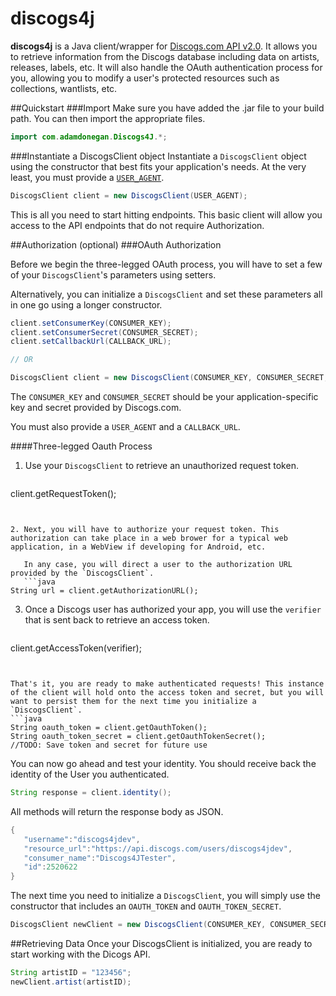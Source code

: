 # discogs4j
**discogs4j** is a Java client/wrapper for [Discogs.com API v2.0](https://www.discogs.com/developers/ "Discogs.com API v2.0"). It allows you to retrieve information from the Discogs database including data on artists, releases, labels, etc. It will also handle the OAuth authentication process for you, allowing you to modify a user's protected resources such as collections, wantlists, etc.


##Quickstart
###Import
Make sure you have added the .jar file to your build path. You can then import the appropriate files.
```java
import com.adamdonegan.Discogs4J.*;
```
###Instantiate a DiscogsClient object
Instantiate a `DiscogsClient` object using the constructor that best fits your application's needs. At the very least, you must provide a [`USER_AGENT`](https://www.discogs.com/developers/#page:home,header:home-general-information).

```java
DiscogsClient client = new DiscogsClient(USER_AGENT);
```

This is all you need to start hitting endpoints. This basic client will allow you access to the API endpoints that do not require Authorization.

##Authorization (optional)
###OAuth Authorization

Before we begin the three-legged OAuth process, you will have to set a few of your `DiscogsClient`'s parameters using setters.

   Alternatively, you can initialize a `DiscogsClient` and set these parameters all in one go using a longer constructor.


   ```java
client.setConsumerKey(CONSUMER_KEY);
client.setConsumerSecret(CONSUMER_SECRET);
client.setCallbackUrl(CALLBACK_URL);

// OR

DiscogsClient client = new DiscogsClient(CONSUMER_KEY, CONSUMER_SECRET, USER_AGENT, CALLBACK_URL);
```

   The `CONSUMER_KEY` and `CONSUMER_SECRET` should be your application-specific key and secret provided by Discogs.com.

   You must also provide a `USER_AGENT` and a `CALLBACK_URL`.

####Three-legged Oauth Process
1. Use your `DiscogsClient` to retrieve an unauthorized request token.

   ```java
client.getRequestToken();
```


2. Next, you will have to authorize your request token. This authorization can take place in a web brower for a typical web application, in a WebView if developing for Android, etc.

   In any case, you will direct a user to the authorization URL provided by the `DiscogsClient`.
   ```java
String url = client.getAuthorizationURL();
```

3. Once a Discogs user has authorized your app, you will use the `verifier` that is sent back to retrieve an access token.
   ```java
client.getAccessToken(verifier);
```


That's it, you are ready to make authenticated requests! This instance of the client will hold onto the access token and secret, but you will want to persist them for the next time you initialize a `DiscogsClient`.
```java
String oauth_token = client.getOauthToken();
String oauth_token_secret = client.getOauthTokenSecret();
//TODO: Save token and secret for future use
```

You can now go ahead and test your identity. You should receive back the identity of the User you authenticated.
```java
String response = client.identity();
```
All methods will return the response body as JSON. 
```java
{  
   "username":"discogs4jdev",
   "resource_url":"https://api.discogs.com/users/discogs4jdev",
   "consumer_name":"Discogs4JTester",
   "id":2520622
}
```
The next time you need to initialize a `DiscogsClient`, you will simply use the constructor that includes an `OAUTH_TOKEN` and `OAUTH_TOKEN_SECRET`.
```java
DiscogsClient newClient = new DiscogsClient(CONSUMER_KEY, CONSUMER_SECRET, USER_AGENT, OAUTH_TOKEN, OAUTH_TOKEN_SECRET);
```

##Retrieving Data
Once your DiscogsClient is initialized, you are ready to start working with the Dicogs API.

```java
String artistID = "123456";
newClient.artist(artistID);
```